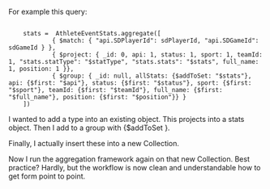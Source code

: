 For example this query: 

```
	
	stats =  AthleteEventStats.aggregate([ 
			{ $match: { "api.SDPlayerId": sdPlayerId, "api.SDGameId": sdGameId } },
		 	{ $project: { _id: 0, api: 1, status: 1, sport: 1, teamId: 1, "stats.statType": "$statType", "stats.stats": "$stats", full_name: 1, position: 1 }}, 
		 	{ $group: { _id: null, allStats: {$addToSet: "$stats"}, api: {$first: "$api"}, status: {$first: "$status"}, sport: {$first: "$sport"}, teamId: {$first: "$teamId"}, full_name: {$first: "$full_name"}, position: {$first: "$position"}} } 
	])

```

I wanted to add a type into an existing object. This projects into a stats object. 
Then I add to a group with {$addToSet }. 

Finally, I actually insert these into a new Collection. 

Now I run the aggregation framework again on that new Collection. Best practice? Hardly, but the workflow is now clean and understandable how to get form point to point. 

